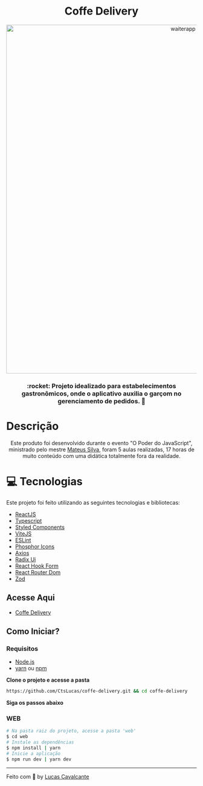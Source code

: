 <h1 align="center">Coffe Delivery</h1>

<p align="center">
    <img src="https://user-images.githubusercontent.com/91428845/206341672-c45caacf-44e7-4d9f-bf0f-720d61093347.png" alt="waiterapp" width="920px"/>
</p>

<h3 align="center">
  :rocket: Projeto idealizado para estabelecimentos gastronômicos, onde o aplicativo auxilia o garçom no gerenciamento de pedidos. 🚀
</h3>

# Descrição

<p align="center">
  Este produto foi desenvolvido durante o evento "O Poder do JavaScript", ministrado pelo mestre <a href="https://www.linkedin.com/in/mateusilva/">Mateus Silva</a>, foram 5 aulas realizadas, 17 horas de muito conteúdo com uma didática totalmente fora da realidade.
</p>

# :computer: Tecnologias

Este projeto foi feito utilizando as seguintes tecnologias e bibliotecas:

- [ReactJS](https://reactjs.org/)
- [Typescript](https://www.typescriptlang.org/)
- [Styled Components](https://styled-components.com/)
- [ViteJS](https://vitejs.dev/)
- [ESLint](https://eslint.org/)
- [Phosphor Icons](https://phosphoricons.com/)
- [Axios](https://axios-http.com/)
- [Radix Ui](https://www.radix-ui.com/)
- [React Hook Form](https://react-hook-form.com/)
- [React Router Dom](https://reactrouter.com/en/main)
- [Zod](https://zod.dev/)

## Acesse Aqui
- [Coffe Delivery](https://coffe-delivery-ctslucas.vercel.app/)

## Como Iniciar?

### Requisitos

- [Node.js](https://nodejs.org/en/)
- [yarn](https://classic.yarnpkg.com/) ou [npm](https://www.npmjs.com/package/npm)

**Clone o projeto e acesse a pasta**

```bash
https://github.com/CtsLucas/coffe-delivery.git && cd coffe-delivery
```

**Siga os passos abaixo**

### WEB

```bash
# Na pasta raiz do projeto, acesse a pasta 'web'
$ cd web
# Instale as dependências
$ npm install | yarn
# Inicie a aplicação
$ npm run dev | yarn dev
```
---

Feito com :purple_heart: by [Lucas Cavalcante](https://github.com/CtsLucas)
